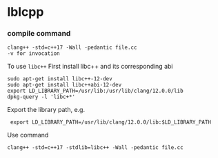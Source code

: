 # lblcpp

### compile command
```
clang++ -std=c++17 -Wall -pedantic file.cc
-v for invocation
```
To use `libc++`
First install libc++ and its corresponding abi
```
sudo apt-get install libc++-12-dev
sudo apt-get install libc++abi-12-dev
export LD_LIBRARY_PATH=/usr/lib:/usr/lib/clang/12.0.0/lib  
dpkg-query -l 'libc+*'     
```
Export the library path, e.g.
```
 export LD_LIBRARY_PATH=/usr/lib/clang/12.0.0/lib:$LD_LIBRARY_PATH
```
Use command
```
clang++ -std=c++17 -stdlib=libc++ -Wall -pedantic file.cc
```